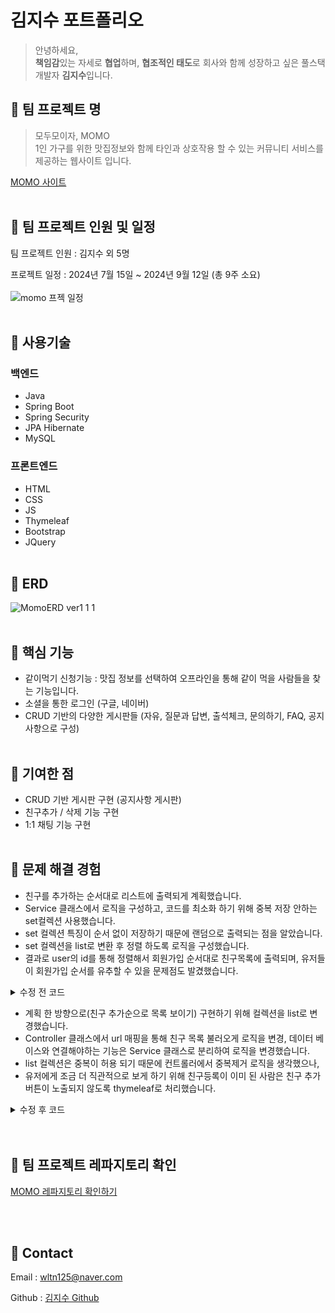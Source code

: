 # 김지수 포트폴리오
> 안녕하세요, <br>
**책임감**있는 자세로 **협업**하며, **협조적인 태도**로 회사와 함께 성장하고 싶은 풀스택 개발자 **김지수**입니다.


## 📁 팀 프로젝트 명

> 모두모이자, MOMO <br>
 1인 가구를 위한 맛집정보와 함께 타인과 상호작용 할 수 있는 커뮤니티 서비스를 제공하는 웹사이트 입니다.


[MOMO 사이트](http://momo2gather.com/member/welcome) <br><br>



## 📁 팀 프로젝트 인원 및 일정
   팀 프로젝트 인원  :  김지수 외 5명 <br>

  프로젝트 일정  :  2024년 7월 15일 ~ 2024년 9월 12일 (총 9주 소요) <br><br>
	 ![momo 프젝 일정](https://github.com/user-attachments/assets/15151a42-95b9-4c11-b051-6695cd882b7c) <br><br>


 

## 📁 사용기술

### 백엔드
- Java
- Spring Boot
- Spring Security
- JPA Hibernate
- MySQL

### 프론트엔드
- HTML
- CSS
- JS
- Thymeleaf
- Bootstrap
- JQuery  <br><br>

## 📁 ERD
![MomoERD ver1 1 1](https://github.com/user-attachments/assets/1f4de842-c053-4456-a8a7-f211ca36a0b4) <br><br>



## 📁 핵심 기능

- 같이먹기 신청기능  :  맛집 정보를 선택하여 오프라인을 통해 같이 먹을 사람들을 찾는 기능입니다.
- 소셜을 통한 로그인 (구글, 네이버) 
- CRUD 기반의 다양한 게시판들 (자유, 질문과 답변, 출석체크, 문의하기, FAQ, 공지사항으로 구성)
  <br><br>


## 📁 기여한 점

- CRUD 기반 게시판 구현 (공지사항 게시판) <br>
- 친구추가 / 삭제 기능 구현 <br>
- 1:1 채팅 기능 구현 <br><br>



## 📁 문제 해결 경험

- 친구를 추가하는 순서대로 리스트에 출력되게 계획했습니다.
- Service 클래스에서 로직을 구성하고, 코드를 최소화 하기 위해 중복 저장 안하는 set컬렉션 사용했습니다.
- set 컬렉션 특징이 순서 없이 저장하기 때문에 랜덤으로 출력되는 점을 알았습니다.
- set 컬렉션을 list로 변환 후 정렬 하도록 로직을 구성했습니다.
- 결과로 user의 id를 통해 정렬해서 회원가입 순서대로 친구목록에 출력되며, 유저들이 회원가입 순서를 유추할 수 있을 문제점도 발겼했습니다.

<details>
 <summary>수정 전 코드</summary>


 ![스크린샷(19)](https://github.com/user-attachments/assets/2c41acef-0fe2-43bc-8aa9-72b304362fe1)

 
</details>

- 계획 한 방향으로(친구 추가순으로 목록 보이기) 구현하기 위해 컬렉션을 list로 변경했습니다.
- Controller 클래스에서 url 매핑을 통해 친구 목록 불러오게 로직을 변경, 데이터 베이스와 연결해야하는 기능은 Service 클래스로 분리하여 로직을 변경했습니다.
- list 컬렉션은 중복이 허용 되기 때문에 컨트롤러에서 중복제거 로직을 생각했으나,
- 유저에게 조금 더 직관적으로 보게 하기 위해 친구등록이 이미 된 사람은 친구 추가버튼이 노출되지 않도록 thymeleaf로 처리했습니다.
<details>
 <summary>수정 후 코드</summary>

 ## FriendService 클래스 수정 
 
 
    public void createFriend(String myid, Member friendMemeber) {		
      	Optional<Member> me = this.memberRepository.findBymemberid(myid); //내 아이디 저장
	 Member mymember = me.get(); //내 정보 가져와서 member 타입으로 객체 생성 
         mymember.getFriend().add(friendMemeber); //친구객체를 list 컬렉션에 저장 
	 this.memberRepository.save(mymember);
		 }
## freePosting_list.html 

친구 추가 기능은 닉네임이 노출 되는 모든 곳에서 가능하도록 구현했습니다. <br>
대표적으로 freePosting 을 참고해주시기 바랍니다.<br>

![freePosting_list](https://github.com/user-attachments/assets/b421ef86-d737-4254-83cc-4a6dd59ad2db)

구현 페이지입니다.

친구 추가 전

![친구추가 전](https://github.com/user-attachments/assets/1c6fc5ae-768f-494e-9503-56c067356c45)

친구 추가 후
![친구 추가 후](https://github.com/user-attachments/assets/95a43033-5326-40af-9169-34bff0603739)


</details>
<br><br>


## 📁 팀 프로젝트 레파지토리 확인
[MOMO 레파지토리 확인하기](https://github.com/Soooooo127/PROJECT-MOMO.git)

<br><br>
## 📁 Contact
Email : wltn125@naver.com

Github : [김지수 Github](https://github.com/Soooooo127)

